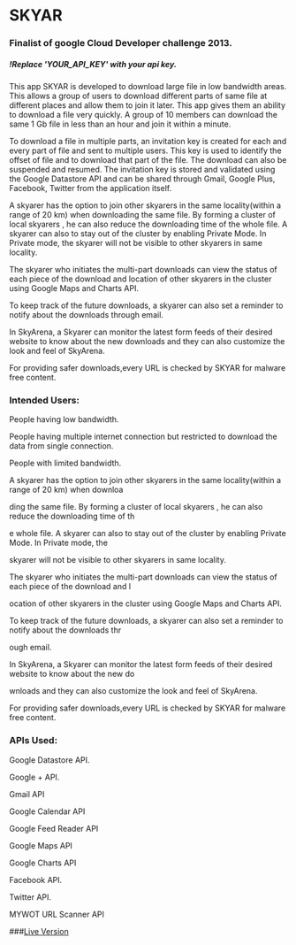 # SKYAR
### Finalist of google Cloud Developer challenge 2013.


##### !Replace 'YOUR_API_KEY' with your api key.
This app SKYAR is developed to download large file in low bandwidth areas. This allows a group of users to download different parts of same file at different places and allow them to join it later. This app gives them an ability to download a file very quickly. A group of 10 members can download the same 1 Gb file in less than an hour and join it within a minute. 

To download a file in multiple parts, an invitation key is created for each and every part of file and sent to multiple users. This key is used to identify the offset of file and to download that part of the file. The download can also be suspended and resumed. The invitation key is stored and validated using the Google Datastore API and can be shared through Gmail, Google Plus, Facebook, Twitter from the application itself. 



A skyarer has the option to join other skyarers in the same locality(within a range of 20 km) when downloading the same file. By forming a cluster of local skyarers , he can also reduce the downloading time of the whole file. A skyarer can also to stay out of the cluster by enabling Private Mode. In Private mode, the skyarer will not be visible to other skyarers in same locality. 

The skyarer who initiates the multi-part downloads can view the status of each piece of the download and location of other skyarers in the cluster using Google Maps and Charts API. 



To keep track of the future downloads, a skyarer can also set a reminder to notify about the downloads through email. 



In SkyArena, a Skyarer can monitor the latest form feeds of their desired website to know about the new downloads and they can also customize the look and feel of SkyArena. 



For providing safer downloads,every URL is checked by SKYAR for malware free content. 



### Intended Users: 

People having low bandwidth. 

People having multiple internet connection but restricted to download the data from single connection. 

People with limited bandwidth. 

A skyarer has the option to join other skyarers in the same locality(within a range of 20 km) when downloa

ding the same file. By forming a cluster of local skyarers , he can also reduce the downloading time of th

e whole file. A skyarer can also to stay out of the cluster by enabling Private Mode. In Private mode, the

 skyarer will not be visible to other skyarers in same locality. 

The skyarer who initiates the multi-part downloads can view the status of each piece of the download and l

ocation of other skyarers in the cluster using Google Maps and Charts API. 

To keep track of the future downloads, a skyarer can also set a reminder to notify about the downloads thr

ough email. 

In SkyArena, a Skyarer can monitor the latest form feeds of their desired website to know about the new do

wnloads and they can also customize the look and feel of SkyArena. 

For providing safer downloads,every URL is checked by SKYAR for malware free content.
 

### APIs Used:

Google Datastore API. 

Google + API. 

Gmail API 

Google Calendar API 

Google Feed Reader API 

Google Maps API 

Google Charts API 

Facebook API. 

Twitter API. 

MYWOT URL Scanner API

###[Live Version](http://gcdc2013-skyar.appspot.com)
